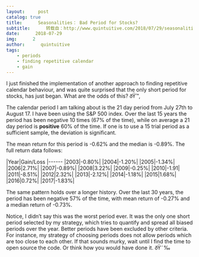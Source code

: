 ```yaml
---
layout:     post
catalog: true
title:      Seasonalities： Bad Period for Stocks?
subtitle:      转载自：http://www.quintuitive.com/2018/07/29/seasonalities-bad-period-stocks/
date:      2018-07-29
img:      2
author:      quintuitive
tags:
    - periods
    - finding repetitive calendar
    - gain
---
```





I just finished the implementation of another approach to finding repetitive calendar behaviour, and was quite surprised that the only short period for stocks, has just began. What are the odds of this? ðŸ™‚



The calendar period I am talking about is the 21 day period from July 27th to August 17. I have been using the S&P 500 index. Over the last 15 years the period has been negative 10 times (67% of the time), while on average a 21 day period is **positive** 60% of the time. If one is to use a 15 trial period as a sufficient sample, the deviation is significant.

The mean return for this period is -0.62% and the median is -0.89%. The full return data follows:

|Year|Gain/Loss
|------
|2003|-0.80%|
|2004|-1.20%|
|2005|-1.34%|
|2006|2.71%|
|2007|-0.89%|
|2008|3.22%|
|2009|-0.25%|
|2010|-1.91|
|2011|-8.51%|
|2012|2.32%|
|2013|-2.12%|
|2014|-1.18%|
|2015|1.68%|
|2016|0.72%|
|2017|-1.83%|

The same pattern holds over a longer history. Over the last 30 years, the period has been negative 57% of the time, with mean return of -0.27% and a median return of -0.73%.

Notice, I didn’t say this was the worst period ever. It was the only one short period selected by my strategy, which tries to quantify and spread all biased periods over the year. Better periods have been excluded by other criteria. For instance, my strategy of choosing periods does not allow periods which are too close to each other. If that sounds murky, wait until I find the time to open source the code. Or think how you would have done it. ðŸ˜‰



